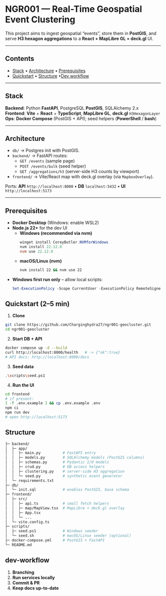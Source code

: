 # NGR001 — Real-Time Geospatial Event Clustering

This project aims to ingest geospatial “events”, store them in **PostGIS**, and serve **H3 hexagon aggregations** to a **React + MapLibre GL + deck.gl** UI.

---

## Contents
- [Stack](#stack) • [Architecture](#architecture) • [Prerequisites](#prerequisites)  
- [Quickstart](#quickstart-25-min) • [Structure](#structure) •[Dev workflow](#dev-workflow) 


---

## Stack
**Backend**: Python **FastAPI**, PostgreSQL **PostGIS**, SQLAlchemy 2.x  
**Frontend**: **Vite** + **React** + **TypeScript**, **MapLibre GL**, **deck.gl** `H3HexagonLayer`  
**Ops**: **Docker Compose** (PostGIS + API); seed helpers (**PowerShell** / **bash**)

---

## Architecture
- `db/` → Postgres init with PostGIS.
- `backend/` → FastAPI routes:
  - `GET /events` (sample page)
  - `POST /events/bulk` (seed helper)
  - `GET /aggregations/h3` (server-side H3 counts by viewport)
- `frontend/` → Vite/React map with deck.gl overlay (via `MapboxOverlay`).

Ports: **API** `http://localhost:8000` • **DB** `localhost:5432` • **UI** `http://localhost:5173`

---

## Prerequisites
- **Docker Desktop** (Windows: enable WSL2)
- **Node.js 22+** for the dev UI
  - **Windows (recommended via nvm)**
    ```powershell
    winget install CoreyButler.NVMforWindows
    nvm install 22.12.0
    nvm use 22.12.0
    ```
  - **macOS/Linux (nvm)**
    ```bash
    nvm install 22 && nvm use 22
    ```
- **Windows first run only** – allow local scripts:
  ```powershell
  Set-ExecutionPolicy -Scope CurrentUser -ExecutionPolicy RemoteSigned

## Quickstart (2–5 min)

1) **Clone**
```bash
git clone https://github.com/Charginghydra27/ngr001-geocluster.git
cd ngr001-geocluster
```

2) **Start DB + API**
```bash
docker compose up -d --build
curl http://localhost:8000/health   # -> {"ok":true}
# API docs: http://localhost:8000/docs
```

3) **Seed data**
```bash
.\scripts\seed.ps1
```

4) **Run the UI**
```bash
cd frontend
# if present:
[ -f .env.example ] && cp .env.example .env
npm ci
npm run dev
# open http://localhost:5173
```


## Structure ##
```bash
├─ backend/
│  ├─ app/
│  │  ├─ main.py          # FastAPI entry
│  │  ├─ models.py        # SQLAlchemy models (PostGIS columns)
│  │  ├─ schemas.py       # Pydantic I/O models
│  │  ├─ crud.py          # DB access helpers
│  │  ├─ clustering.py    # server-side H3 aggregation
│  │  └─ seed.py          # synthetic event generator
│  └─ requirements.txt
├─ db/
│  └─ init.sql            # enables PostGIS, base schema
├─ frontend/
│  ├─ src/
│  │  ├─ api.ts           # small fetch helpers
│  │  ├─ map/MapView.tsx  # MapLibre + deck.gl overlay
│  │  ├─ App.tsx
│  │  └─ ...
│  └─ vite.config.ts
├─ scripts/
│  ├─ seed.ps1            # Windows seeder
│  └─ seed.sh             # macOS/Linux seeder (optional)
├─ docker-compose.yml     # PostGIS + FastAPI
└─ README.md
```


## dev-workflow ##
1) **Branching**
2) **Run services locally**
3) **Commit & PR**
4) **Keep docs up-to-date**







